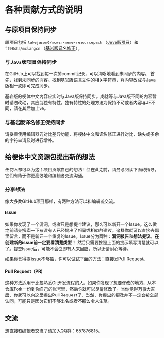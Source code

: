 # 各种贡献方式的说明

## 与原项目保持同步

原项目包括 `lakejason0/mcwzh-meme-resourcepack` （[Java版项目](https://github.com/lakejason0/mcwzh-meme-resourcepack)）和 `ff98sha/mclangcn` （[基岩版译名修正](https://github.com/ff98sha/mclangcn)）。

### 与Java版项目保持同步

在GitHub上可以找到每一次的commit记录，可以清晰地看到未同步的内容。
首先，找到未同步的内容。找到基岩版语言文件的相关字符串，将内容改成与Java版相一致即可完成同步。

基岩版的梗体中文内容应实时与Java版保持同步。成就等与Java版不同的内容暂时请勿改动，其应为独有特性。独有特性的处理方法为保持不动或者内容与JE不同，请在其后加上ve。

### 与基岩版译名修正保持同步

请妥善使用编辑器的对比差异功能，将梗体中文和译名修正进行对比，缺失或多余的字符串请及时进行增补。

## 给梗体中文资源包提出新的想法

任何人都可以为这个项目贡献自己的想法！但在此之前，请务必阅读下面的指导，它们有助于你更高效地和编辑者交流沟通。

### 分享想法

像大多数GitHub项目那样，有两种方法可以和编辑者交流。

#### Issue

如果你发现了一个漏洞，或者只是想提个建议，那么可以新开一个Issue。这么做之前请先搜索一下有没有人已经提出了相同或相似的建议，这样你就可以直接去那里留言，而不是新开一个重复的Issue。Issue分为两种：**漏洞报告**和**想法提议**。**在创建新的issue前一定要看清楚类型！** 然后只需要按照上面的提示填写清楚就可以了。提交Issue后，可能不会立即有人来回应，所以还请耐心等待。

如果你觉得提issue不够酷，你可以试试下面的方法：直接发Pull Request。

#### Pull Request（PR）

这种方法适用于比较熟悉Git开发流程的人。如果你发现了想要修改的地方，从本仓库Fork一份到你自己的账号里，然后你就可以尽情修改了。当你觉得万事大吉后，你就可以向这里提出Pull Request了。当然，你提出的更改并不一定会被全部认同，可能只是因为它们不够出名或者不那么令人生草。

## 交流

想直接和编辑者交流？请加入QQ群：657876815。
